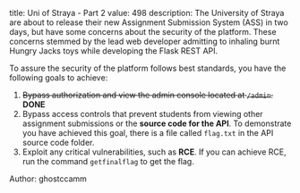 title: Uni of Straya - Part 2
value: 498
description: The University of Straya are about to release their new Assignment Submission System (ASS) in two days, but have some concerns about the security of the platform. These concerns stemmed by the lead web developer admitting to inhaling burnt Hungry Jacks toys while developing the Flask REST API.

To assure the security of the platform follows best standards, you have the following goals to achieve:

1. ~~Bypass authorization and view the admin console located at `/admin`.~~ **DONE**
2. Bypass access controls that prevent students from viewing other assignment submissions or the **source code for the API**. To demonstrate you have achieved this goal, there is a file called `flag.txt` in the API source code folder.
3. Exploit any critical vulnerabilities, such as **RCE**. If you can achieve RCE, run the command `getfinalflag` to get the flag.

Author: ghostccamm
